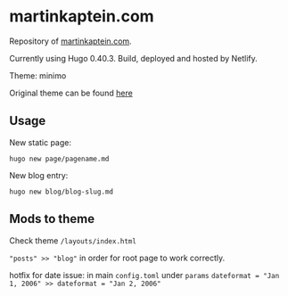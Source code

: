 # martinkaptein.com
Repository of [martinkaptein.com](https://www.martinkaptein.com/).

Currently using Hugo 0.40.3. Build, deployed and hosted by Netlify.

Theme: minimo

Original theme can be found [here](https://minimo.netlify.com/)

## Usage

New static page:

`hugo new page/pagename.md`

New blog entry:

`hugo new blog/blog-slug.md`

## Mods to theme

Check theme `/layouts/index.html`

`"posts" >> "blog"` in order for root page to work correctly.

hotfix for date issue:
in main `config.toml` under `params` 
`dateformat = "Jan 1, 2006" >> dateformat = "Jan 2, 2006"`